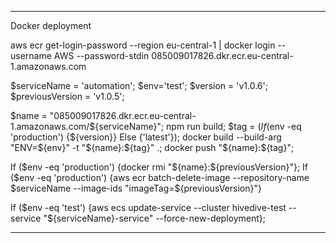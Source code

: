 ------------------------------

Docker deployment

aws ecr get-login-password --region eu-central-1 | docker login --username AWS --password-stdin 085009017826.dkr.ecr.eu-central-1.amazonaws.com

$serviceName = 'automation'; $env='test'; $version = 'v1.0.6'; $previousVersion = 'v1.0.5';

$name = "085009017826.dkr.ecr.eu-central-1.amazonaws.com/${serviceName}"; npm run build; $tag = $(If ($env -eq 'production') {${version}} Else {'latest'}); docker build --build-arg "ENV=${env}" -t "${name}:${tag}" .; docker push "${name}:${tag}";

If ($env -eq 'production') {docker rmi "${name}:${previousVersion}"}; If ($env -eq 'production') {aws ecr batch-delete-image --repository-name $serviceName --image-ids "imageTag=${previousVersion}"}

If ($env -eq 'test') {aws ecs update-service --cluster hivedive-test --service "${serviceName}-service" --force-new-deployment};

------------------------------